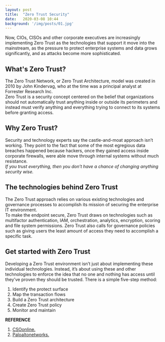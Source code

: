 ```yaml
---
layout: post
title:  "Zero Trust Security"
date:   2020-03-08 10:44 
background: '/img/posts/01.jpg'
---
```

Now, CIOs, CISOs and other corporate executives are increasingly implementing Zero Trust as the technologies that support it move into the mainstream, as the pressure to protect enterprise systems and data grows significantly, and as attacks become more sophisticated.

## What's Zero Trust?
The Zero Trust Network, or Zero Trust Architecture, model was created in 2010 by John Kindervag, who at the time was a principal analyst at Forrester Research Inc.<br>
Zero Trust is a security concept centered on the belief that organizations should not automatically trust anything inside or outside its perimeters and instead must verify anything and everything trying to connect to its systems before granting access.

## Why Zero Trust?
Security and technology experts say the castle-and-moat approach isn’t working. They point to the fact that some of the most egregious data breaches happened because hackers, once they gained access inside corporate firewalls, were able move through internal systems without much resistance.<br>
*If you trust everything, then you don’t have a chance of changing anything security wise.*<br>

## The technologies behind Zero Trust
The Zero Trust approach relies on various existing technologies and governance processes to accomplish its mission of securing the enterprise IT environment.<br> 
To make the endpoint secure, Zero Trust draws on technologies such as multifactor authentication, IAM, orchestration, analytics, encryption, scoring and file system permissions. Zero Trust also calls for governance policies such as giving users the least amount of access they need to accomplish a specific task.

## Get started with Zero Trust
Developing a Zero Trust environment isn’t just about implementing these individual technologies. Instead,  it’s about using these and other technologies to enforce the idea that no one and nothing has access until they’ve proven they should be trusted. There is a simple five-step method:<br>
1. Identify the protect surface<br>
2. Map the transaction flows<br>
3. Build a Zero Trust architecture<br>
4. Create Zero Trust policy<br>
5. Monitor and maintain<br>



**REFERENCE**
1. [CSOonline.](https://www.csoonline.com/article/3247848/what-is-zero-trust-a-model-for-more-effective-security.html)
2. [Paloaltonetworks.](https://www.paloaltonetworks.com/cyberpedia/what-is-a-zero-trust-architecture)